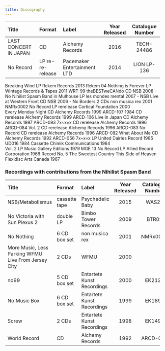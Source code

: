 ```yaml
---
title: Discography
---
```


|Title	| Format	| Label	| Year Released	| Catalogue Number|
|:---|:---|:---|:---:|:---:|
| LAST CONCERT IN JAPAN	| CD  | 	Alchemy Records | 	2016	|TECH-24486|
|No Record 	|LP re-re-release |	Pacemaker Entertainment LTD |	2014 |	LION LP-136|
Breaking Wind 	LP 	Rekem Records 	2013 	Rekem 04
Nothing is Forever 	LP 	Wintage Records & Tapes 	2011 	WRT-99
theBESTweCANdo 	CD 	NSB 	2008 	-
No Nihilist Spasm Band in Mulhouse 	LP 	les mondes mental 	2007 	-
NSB Live at Western Front 	CD 	NSB 	2006 	-
No Borders	2 CDs	non musica rex	2001	NMRx0002
No Record	LP rerelease	Cortical Foundation	2000	
Every Monday Night	CD	Alchemy Records	1999	ARCD-107
1984	CD rerelease	Alchemy Records	1999	ARCD-106
Live in Japan	CD	Alchemy Records	1997	ARCD-093
7x~x=x	CD rerelease	Alchemy Records	1996	ARCD-084
Vol. 2	CD rerelease	Alchemy Records	1996	ARCD-083
No Record	CD rerelease	Alchemy Records	1996	ARCD-082
What About Me	CD	Alchemy Records	1992	ARCD-056
7x~x=x	LP	United Dairies Record	1985	UD016
1984	Cassette	Chimik Communications	1984	
Vol. 2	LP	Music Gallery Editions	1979	MGE 13
No Record	LP	Allied Record Corporation	1968	Record No. 5
The Sweetest Country This Side of Heaven	Flexidisc	Arts Canada	1967	


### Recordings with contributions from the Nihilist Spasm Band

|Title	| Format	| Label	| Year Released	| Catalogue Number|
|:---|:---|:---|:---:|:---:|
| NSB/Metabolismus | 	cassette tape| 	Psychedelic Baby| 	2015 | 	WAS24|
| No Victoria with Sun Plexus 2 |	double LP |	Bimbo Tower Records 	|2009 |	BTR09|
|No Nothing	|6 CD box set	|non musica rex	|2001|	NMRx0001|
| More Music, Less Parking WFMU Live From Jersey City	|2 CDs	|WFMU|	2000	| |
no99	|5 CD box set	|Entartete Kunst Recordings	| 2000|	EK2120|
No Music Box |	6 CD box set|	Entartete Kunst Recordings|	1999	|EK1898|
Screw	|2 CDs|	Entartete Kunst Recordings	|1998	|EK1497|
World Record	|CD	|Alchemy Records|	1992|	ARCD-042|
